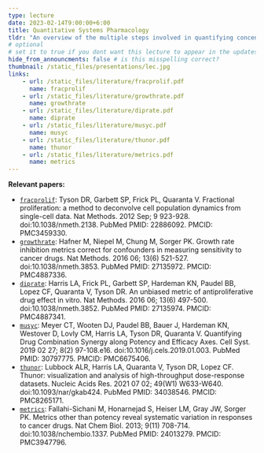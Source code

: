 ```yaml
---
type: lecture
date: 2023-02-14T9:00:00+6:00
title: Quantitative Systems Pharmacology
tldr: "An overview of the multiple steps involved in quantifying concentration-dependent drug responses at the single-cell level using live-cell microscopy."
# optional
# set it to true if you dont want this lecture to appear in the updates section
hide_from_announcments: false # is this misspelling correct?
thumbnail: /static_files/presentations/lec.jpg
links:
    - url: /static_files/literature/fracprolif.pdf
      name: fracprolif
    - url: /static_files/literature/growthrate.pdf
      name: growthrate
    - url: /static_files/literature/diprate.pdf
      name: diprate
    - url: /static_files/literature/musyc.pdf
      name: musyc
    - url: /static_files/literature/thunor.pdf
      name: thunor
    - url: /static_files/literature/metrics.pdf
      name: metrics
---
```

**Relevant papers:**
- [`fracprolif`](https://github.com/VU-CSP/QuantBio/blob/2c2d913ca73add8df3b7ececab6405a7be5c28b1/static_files/literature/fracprolif.pdf): Tyson DR, Garbett SP, Frick PL, Quaranta V. Fractional proliferation: a method to deconvolve cell population dynamics from single-cell data. Nat Methods. 2012 Sep; 9 923-928. doi:10.1038/nmeth.2138. PubMed PMID: 22886092. PMCID: PMC3459330.  
- [`growthrate`](https://github.com/VU-CSP/QuantBio/blob/2c2d913ca73add8df3b7ececab6405a7be5c28b1/static_files/literature/growthrate.pdf): Hafner M, Niepel M, Chung M, Sorger PK. Growth rate inhibition metrics correct for confounders in measuring sensitivity to cancer drugs. Nat Methods. 2016 06; 13(6) 521-527. doi:10.1038/nmeth.3853. PubMed PMID: 27135972. PMCID: PMC4887336.  
- [`diprate`](https://github.com/VU-CSP/QuantBio/blob/2c2d913ca73add8df3b7ececab6405a7be5c28b1/static_files/literature/diprate.pdf): Harris LA, Frick PL, Garbett SP, Hardeman KN, Paudel BB, Lopez CF, Quaranta V, Tyson DR. An unbiased metric of antiproliferative drug effect in vitro. Nat Methods. 2016 06; 13(6) 497-500. doi:10.1038/nmeth.3852. PubMed PMID: 27135974. PMCID: PMC4887341.  
- [`musyc`](https://github.com/VU-CSP/QuantBio/blob/2c2d913ca73add8df3b7ececab6405a7be5c28b1/static_files/literature/musyc.pdf): Meyer CT, Wooten DJ, Paudel BB, Bauer J, Hardeman KN, Westover D, Lovly CM, Harris LA, Tyson DR, Quaranta V. Quantifying Drug Combination Synergy along Potency and Efficacy Axes. Cell Syst. 2019 02 27; 8(2) 97-108.e16. doi:10.1016/j.cels.2019.01.003. PubMed PMID: 30797775. PMCID: PMC6675406.  
- [`thunor`](https://github.com/VU-CSP/QuantBio/blob/2c2d913ca73add8df3b7ececab6405a7be5c28b1/static_files/literature/thunor.pdf): Lubbock ALR, Harris LA, Quaranta V, Tyson DR, Lopez CF. Thunor: visualization and analysis of high-throughput dose-response datasets. Nucleic Acids Res. 2021 07 02; 49(W1) W633-W640. doi:10.1093/nar/gkab424. PubMed PMID: 34038546. PMCID: PMC8265171.  
- [`metrics`](https://github.com/VU-CSP/QuantBio/blob/2c2d913ca73add8df3b7ececab6405a7be5c28b1/static_files/literature/metrics.pdf): Fallahi-Sichani M, Honarnejad S, Heiser LM, Gray JW, Sorger PK. Metrics other than potency reveal systematic variation in responses to cancer drugs. Nat Chem Biol. 2013; 9(11) 708-714. doi:10.1038/nchembio.1337. PubMed PMID: 24013279. PMCID: PMC3947796.
